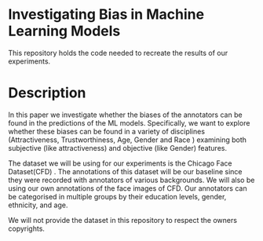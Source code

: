 # Investigating Bias in Machine Learning Models
This repository holds the code needed to recreate the results of our experiments. 

# Description
In this paper we investigate whether the biases of the annotators can be found in the predictions of the ML models. Specifically, we want to explore whether these biases can be found in a variety of disciplines (Attractiveness, Trustworthiness, Age, Gender and Race ) examining both subjective (like attractiveness) and objective (like Gender) features. 

The dataset we will be using for our experiments is the Chicago Face Dataset(CFD) . The annotations of this dataset will be our baseline since they were recorded with annotators of various backgrounds. We will also be using our own annotations of the face images of CFD. Our annotators can be categorised in multiple groups by their education levels, gender, ethnicity, and age. 

We will not provide the dataset in this repository to respect the owners copyrights. 

